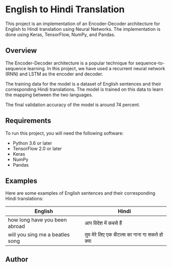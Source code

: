 # English to Hindi Translation

This project is an implementation of an Encoder-Decoder architecture for English to Hindi translation using Neural Networks. The implementation is done using Keras, TensorFlow, NumPy, and Pandas.

## Overview

The Encoder-Decoder architecture is a popular technique for sequence-to-sequence learning. In this project, we have used a recurrent neural network (RNN) and LSTM as the encoder and decoder.

The training data for the model is a dataset of English sentences and their corresponding Hindi translations. The model is trained on this data to learn the mapping between the two languages.

The final validation accuracy of the model is around 74 percent.

## Requirements

To run this project, you will need the following software:

- Python 3.6 or later
- TensorFlow 2.0 or later
- Keras
- NumPy
- Pandas

## Examples

Here are some examples of English sentences and their corresponding Hindi translations:

| English | Hindi |
|---------|-------|
|  how long have you been abroad    | आप विदेश में कबसे हैं |
| will you sing me a beatles song  | तुम मेरे लिए एक बीटल्स का गाना गा सकते हो क्या |


## Author
